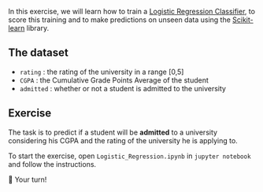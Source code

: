 In this exercise, we will learn how to train a [Logistic Regression Classifier](https://scikit-learn.org/stable/modules/generated/sklearn.linear_model.LogisticRegression.html?highlight=logistic%20regression#sklearn-linear-model-logisticregression), to score this training and to make predictions on unseen data using the [Scikit-learn](https://scikit-learn.org/stable/) library.

## The dataset

- `rating` : the rating of the university in a range [0,5]
- `CGPA` : the Cumulative Grade Points Average of the student
- `admitted` : whether or not a student is admitted to the university

## Exercise

The task is to predict if a student will be **admitted** to a university considering his CGPA and the rating of the university he is applying to.

To start the exercise, open `Logistic_Regression.ipynb` in `jupyter notebook` and follow the instructions.

🚀 Your turn!
